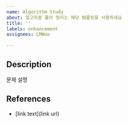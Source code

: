 ```yaml
---
name: Algorithm Study
about: 알고리즘 풀이 정리는 해당 템플릿을 사용하세요
title: ''
labels: enhancement
assignees: LMWoo

---
```


## Description
문제 설명

## References
- [link text](link url)
